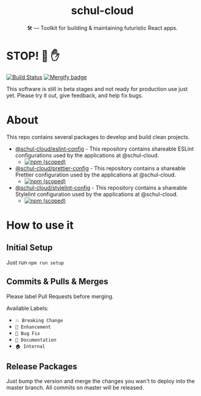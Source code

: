 <h1 align="center">schul-cloud</h1>

<p align="center">🛠 — Toolkit for building & maintaining futuristic React apps.
</p>

# STOP! 🚧 ✋

[![Build Status](https://travis-ci.com/schul-cloud/lint-configs.svg?branch=master)](https://travis-ci.com/schul-cloud/lint-configs)
[![Mergify badge](https://img.shields.io/endpoint.svg?url=https://dashboard.mergify.io/badges/schul-cloud/lint-configs&style=flat)](https://mergify.io)

This software is still in beta stages and not ready for production use just yet. Please try it out, give feedback, and help fix bugs.

# About

This repo contains several packages to develop and build clean projects.

- [@schul-cloud/eslint-config](./packages/eslint-config) - This repository contains shareable ESLint configurations used by the applications at @schul-cloud.
  - [![npm (scoped)](https://img.shields.io/npm/v/@schul-cloud/eslint-config)](https://www.npmjs.com/package/@schul-cloud/eslint-config)
- [@schul-cloud/prettier-config](./packages/prettier-config) - This repository contains a shareable Prettier configuration used by the applications at @schul-cloud.
  - [![npm (scoped)](https://img.shields.io/npm/v/@schul-cloud/prettier-config)](https://www.npmjs.com/package/@schul-cloud/prettier-config)
- [@schul-cloud/stylelint-config](./packages/stylelint-config) - This repository contains a shareable Stylelint configuration used by the applications at @schul-cloud.
  - [![npm (scoped)](https://img.shields.io/npm/v/@schul-cloud/stylelint-config)](https://www.npmjs.com/package/@schul-cloud/stylelint-config)

# How to use it

## Initial Setup

Just run `npm run setup`

## Commits & Pulls & Merges

Please label Pull Requests before merging.

Available Labels:
- `💥 Breaking Change`
- `🚀 Enhancement`
- `🐛 Bug Fix`
- `📝 Documentation`
- `🏠 Internal`

## Release Packages

Just bump the version and merge the changes you wan't to deploy into the master branch. All commits on master will be released.
